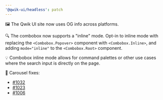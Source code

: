 ```yaml
---
'@qwik-ui/headless': patch
---
```


🖼️ The Qwik UI site now uses OG info across platforms.

🔍 The combobox now supports a "inline" mode. Opt-in to inline mode with replacing the `<Combobox.Popover>` component with `<Combobox.Inline>`, and adding `mode="inline"` to the `<Combobox.Root>` component.

💡 Combobox inline mode allows for command palettes or other use cases where the search input is directly on the page.

🎠 Carousel fixes:

- [#1032](https://github.com/qwikifiers/qwik-ui/issues/1032)
- [#1023](https://github.com/qwikifiers/qwik-ui/issues/1023)
- [#1006](https://github.com/qwikifiers/qwik-ui/issues/1006)
